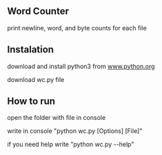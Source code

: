 ## Word Counter
print newline, word, and byte counts for each file

## Instalation
download and install python3 from www.python.org

download wc.py file

## How to run
open the folder with file in console

write in console "python wc.py [Options] [File]"

if you need help write "python wc.py --help"
